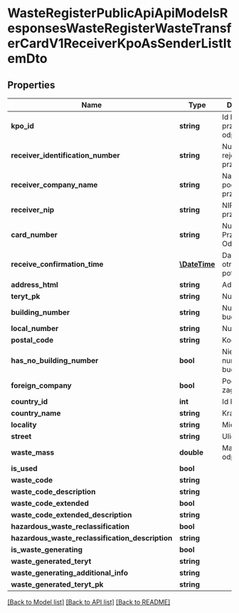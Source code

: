 # WasteRegisterPublicApiApiModelsResponsesWasteRegisterWasteTransferCardV1ReceiverKpoAsSenderListItemDto

## Properties
Name | Type | Description | Notes
------------ | ------------- | ------------- | -------------
**kpo_id** | **string** | Id karty przekazania odpadów | [optional] 
**receiver_identification_number** | **string** | Numer rejestrowy przejmującego | [optional] 
**receiver_company_name** | **string** | Nazwa podmiotu przejmującego | [optional] 
**receiver_nip** | **string** | NIP przejmującego | [optional] 
**card_number** | **string** | Numer Karty Przekazania Odpadów | [optional] 
**receive_confirmation_time** | [**\DateTime**](\DateTime.md) | Data otrzymania potwierdzenia | [optional] 
**address_html** | **string** | Adres | [optional] 
**teryt_pk** | **string** | Numer TERYT | [optional] 
**building_number** | **string** | Numer budynku | [optional] 
**local_number** | **string** | Numer lokalu | [optional] 
**postal_code** | **string** | Kod pocztowy | [optional] 
**has_no_building_number** | **bool** | Nie podano numeru budynku | [optional] 
**foreign_company** | **bool** | Podmiot zagraniczny | [optional] 
**country_id** | **int** | Id kraju | [optional] 
**country_name** | **string** | Kraj | [optional] 
**locality** | **string** | Miejscowość | [optional] 
**street** | **string** | Ulica | [optional] 
**waste_mass** | **double** | Masa odpadów | [optional] 
**is_used** | **bool** |  | [optional] 
**waste_code** | **string** |  | [optional] 
**waste_code_description** | **string** |  | [optional] 
**waste_code_extended** | **bool** |  | [optional] 
**waste_code_extended_description** | **string** |  | [optional] 
**hazardous_waste_reclassification** | **bool** |  | [optional] 
**hazardous_waste_reclassification_description** | **string** |  | [optional] 
**is_waste_generating** | **bool** |  | [optional] 
**waste_generated_teryt** | **string** |  | [optional] 
**waste_generating_additional_info** | **string** |  | [optional] 
**waste_generated_teryt_pk** | **string** |  | [optional] 

[[Back to Model list]](../README.md#documentation-for-models) [[Back to API list]](../README.md#documentation-for-api-endpoints) [[Back to README]](../README.md)


